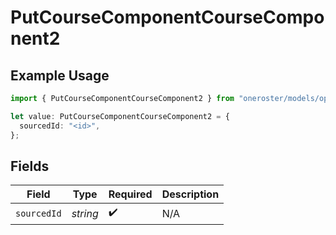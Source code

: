 # PutCourseComponentCourseComponent2

## Example Usage

```typescript
import { PutCourseComponentCourseComponent2 } from "oneroster/models/operations";

let value: PutCourseComponentCourseComponent2 = {
  sourcedId: "<id>",
};
```

## Fields

| Field              | Type               | Required           | Description        |
| ------------------ | ------------------ | ------------------ | ------------------ |
| `sourcedId`        | *string*           | :heavy_check_mark: | N/A                |